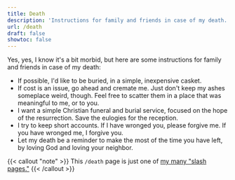 ```yaml
---
title: Death
description: 'Instructions for family and friends in case of my death.'
url: /death
draft: false
showtoc: false
---
```

Yes, yes, I know it's a bit morbid, but here are some instructions for family and friends in case of my death:

- If possible, I'd like to be buried, in a simple, inexpensive casket.
- If cost is an issue, go ahead and cremate me. Just don't keep my ashes someplace weird, though. Feel free to scatter them in a place that was meaningful to me, or to you.
- I want a simple Christian funeral and burial service, focused on the hope of the resurrection. Save the eulogies for the reception.
- I try to keep short accounts. If I have wronged you, please forgive me. If you have wronged me, I forgive you.
- Let my death be a reminder to make the most of the time you have left, by loving God and loving your neighbor.

{{< callout "note" >}}
This `/death` page is just one of [my many "slash pages."](/slashes)
{{< /callout >}}